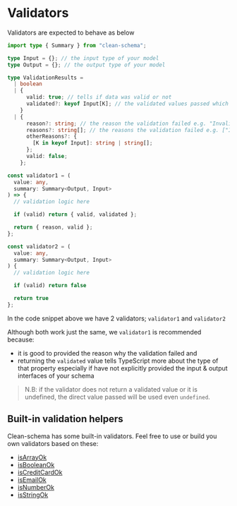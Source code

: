 # Validators

Validators are expected to behave as below

```ts
import type { Summary } from "clean-schema";

type Input = {}; // the input type of your model
type Output = {}; // the output type of your model

type ValidationResults =
  | boolean
  | {
      valid: true; // tells if data was valid or not
      validated?: keyof Input[K]; // the validated values passed which could have been formated in the custom validator (i.e made ready for the db). "K" here represents the property being validated
    }
  | {
      reason?: string; // the reason the validation failed e.g. "Invalid name"
      reasons?: string[]; // the reasons the validation failed e.g. ["Invalid name", "Special characters are not allowed"] or ["Invalid name"]
      otherReasons?: {
        [K in keyof Input]: string | string[];
      };
      valid: false;
    };

const validator1 = (
  value: any,
  summary: Summary<Output, Input>
) => {
  // validation logic here

  if (valid) return { valid, validated };

  return { reason, valid };
};

const validator2 = (
  value: any,
  summary: Summary<Output, Input>
) {
  // validation logic here

  if (valid) return false

  return true
};
```

In the code snippet above we have 2 validators; `validator1` and `validator2`

Although both work just the same, we `validator1` is recommended because:

- it is good to provided the reason why the validation failed and
- returning the `validated` value tells TypeScript more about the type of that property especially if have not explicitly provided the input & output interfaces of your schema

> N.B: if the validator does not return a validated value or it is undefined, the direct value passed will be used even `undefined`.

## Built-in validation helpers

Clean-schema has some built-in validators. Feel free to use or build you own validators based on these:

- [isArrayOk](../../v2.6.0/validate/isArrayOk.md)
- [isBooleanOk](../../v2.6.0/validate/isBooleanOk.md)
- [isCreditCardOk](../../../v2.6.0/validate/isCreditCardOk.md)
- [isEmailOk](../../v2.6.0/validate/isEmailOk.md)
- [isNumberOk](../../v2.6.0/validate/isNumberOk.md)
- [isStringOk](../../v3.2.0/validate/isStringOk.md)
